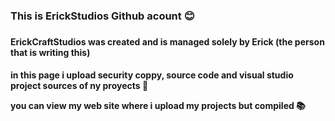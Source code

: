 <h3>
  This is ErickStudios Github acount 😊
</h3>
<h3></h3>
<h4>
  ErickCraftStudios was created and is managed solely by Erick (the person that is writing this)
</h4>
<h4></h4>
<h4>
  in this page i upload security coppy, source code and visual studio project sources of ny proyects 📗
  
  you can view my web site where i upload my projects but compiled 📚
</h4>
